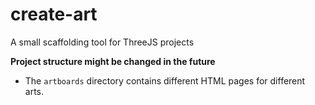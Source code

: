 # create-art
A small scaffolding tool for ThreeJS projects

**Project structure might be changed in the future**

- The `artboards` directory contains different HTML pages for different arts.